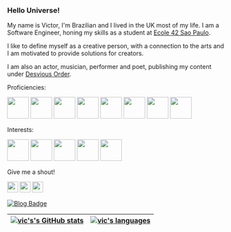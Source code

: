 ### Hello Universe!

My name is Victor, I'm Brazilian and I lived in the UK most of my life. I am a Software Engineer, honing my skills as a student at [Ecole 42 Sao Paulo](https://www.42sp.org.br/).

I like to define myself as a creative person, with a connection to the arts and I am motivated to provide solutions for creators.

I am also an actor, musician, performer and poet, publishing my content under [Desvious Order](https://open.spotify.com/artist/03Ka7Eewewpe6Kw5lRmXbv).

Proficiencies: 

[<code><img height="50" src="https://www.vectorlogo.zone/logos/reactjs/reactjs-ar21.svg"></code>](https://reactjs.org/)
[<code><img height="50" src="https://www.vectorlogo.zone/logos/typescriptlang/typescriptlang-icon.svg"></code>](https://www.typescriptlang.org/)
[<code><img height="50" src="https://www.vectorlogo.zone/logos/python/python-horizontal.svg"></code>](https://www.python.org/)
[<code><img height="50" src="https://www.vectorlogo.zone/logos/djangoproject/djangoproject-ar21.svg"></code>](https://www.djangoproject.com/)
[<code><img height="50" src="https://www.vectorlogo.zone/logos/docker/docker-ar21.svg"></code>](https://docs.docker.com/compose/)
[<code><img height="50" src="https://www.vectorlogo.zone/logos/nodejs/nodejs-horizontal.svg"></code>](https://nodejs.org/en/)
[<code><img height="50" src="https://www.vectorlogo.zone/logos/heroku/heroku-ar21.svg"></code>](https://id.heroku.com/login)
[<code><img height="50" src="https://www.vectorlogo.zone/logos/linux/linux-ar21.svg"></code>](https://www.linux.org/pages/download/)

Interests:

[<code><img height="50" src="https://www.vectorlogo.zone/logos/rust-lang/rust-lang-ar21.svg"></code>](https://www.rust-lang.org/)
[<code><img height="50" src="https://www.vectorlogo.zone/logos/amazon_aws/amazon_aws-ar21.svg"></code>](https://aws.amazon.com/)
[<code><img height="50" src="https://www.vectorlogo.zone/logos/google_cloud/google_cloud-ar21.svg"></code>](https://cloud.google.com/)
[<code><img height="50" src="https://www.vectorlogo.zone/logos/pytorch/pytorch-ar21.svg"></code>](https://pytorch.org/)
[<code><img height="50" src="https://www.vectorlogo.zone/logos/stripe/stripe-ar21.svg"></code>](https://stripe.com/en-br)



Give me a shout!

[<code><img height="25" src="https://www.vectorlogo.zone/logos/linkedin/linkedin-icon.svg"></code>](https://www.linkedin.com/in/victor-nascimento-dev/)
[<code><img height="25" src="https://www.vectorlogo.zone/logos/instagram/instagram-icon.svg"></code>](https://www.instagram.com/vic_birth/)
[<code><img height="25" src="https://www.vectorlogo.zone/logos/youtube/youtube-icon.svg"></code>](https://www.youtube.com/channel/UCXY1UV15VsWe29G87Pv8dMQ)

[![Blog Badge](https://img.shields.io/badge/Blog-vicbirth.com-black)](https://vic-nasc.vercel.app/blog)


| [![vic's's GitHub stats](https://github-readme-stats.vercel.app/api?username=vix993&count_private=true&show_icons=true&hide=issues&hide_border=false&theme=dark)](https://github.com/vix993?tab=repositories) | [![vic's languages](https://github-readme-stats.vercel.app/api/top-langs/?username=vix993&layout=compact&hide_border=true&theme=dark)](https://github.com/vix993?tab=repositories) |
|:-:|:-:|

<!--
**vix993/vix993** is a ✨ _special_ ✨ repository because its `README.md` (this file) appears on your GitHub profile.

Here are some ideas to get you started:

- 🔭 I’m currently working on ...
- 🌱 I’m currently learning ...
- 👯 I’m looking to collaborate on ...
- 🤔 I’m looking for help with ...
- 💬 Ask me about ...
- 📫 How to reach me: ...
- 😄 Pronouns: ...
- ⚡ Fun fact: ...
-->
